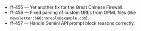 
- ff-455 — Yet another fix for the Great Chinese Firewall.
- ff-456 — Fixed parsing of custom URLs from OPML files (like `newsletter:666:noreply@example.com`).
- ff-457 — Handle Gemini API prompt block reasons correctly.
